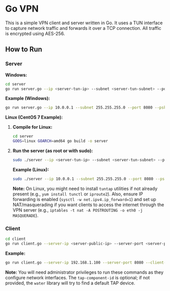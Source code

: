 # Go VPN

This is a simple VPN client and server written in Go. It uses a TUN interface to capture network traffic and forwards it over a TCP connection. All traffic is encrypted using AES-256.

## How to Run

### Server

**Windows:**

```bash
cd server
go run server.go --ip <server-tun-ip> --subnet <server-tun-subnet> --port <server-port> --psk <pre-shared-key> [--tap-component-id <component-id>]
```

**Example (Windows):**

```bash
go run server.go --ip 10.0.0.1 --subnet 255.255.255.0 --port 8080 --psk "mysecretkey" --tap-component-id "tap0901"
```

**Linux (CentOS 7 Example):**

1.  **Compile for Linux:**
    ```bash
    cd server
    GOOS=linux GOARCH=amd64 go build -o server
    ```
2.  **Run the server (as root or with sudo):**
    ```bash
    sudo ./server --ip <server-tun-ip> --subnet <server-tun-subnet> --port <server-port> --psk <pre-shared-key>
    ```

    **Example (Linux):**

    ```bash
    sudo ./server --ip 10.0.0.1 --subnet 255.255.255.0 --port 8080 --psk "mysecretkey"
    ```

    **Note:** On Linux, you might need to install `tuntap` utilities if not already present (e.g., `yum install tunctl` or `iproute2`). Also, ensure IP forwarding is enabled (`sysctl -w net.ipv4.ip_forward=1`) and set up NAT/masquerading if you want clients to access the internet through the VPN server (e.g., `iptables -t nat -A POSTROUTING -o eth0 -j MASQUERADE`).

### Client

```bash
cd client
go run client.go --server-ip <server-public-ip> --server-port <server-port> --client-ip <client-tun-ip> --client-subnet <client-tun-subnet> --psk <pre-shared-key> [--tap-component-id <component-id>]
```

**Example:**

```bash
go run client.go --server-ip 192.168.1.100 --server-port 8080 --client-ip 10.0.0.2 --client-subnet 255.255.255.0 --psk "mysecretkey" --tap-component-id "tap0901"
```

**Note:** You will need administrator privileges to run these commands as they configure network interfaces. The `tap-component-id` is optional; if not provided, the `water` library will try to find a default TAP device.